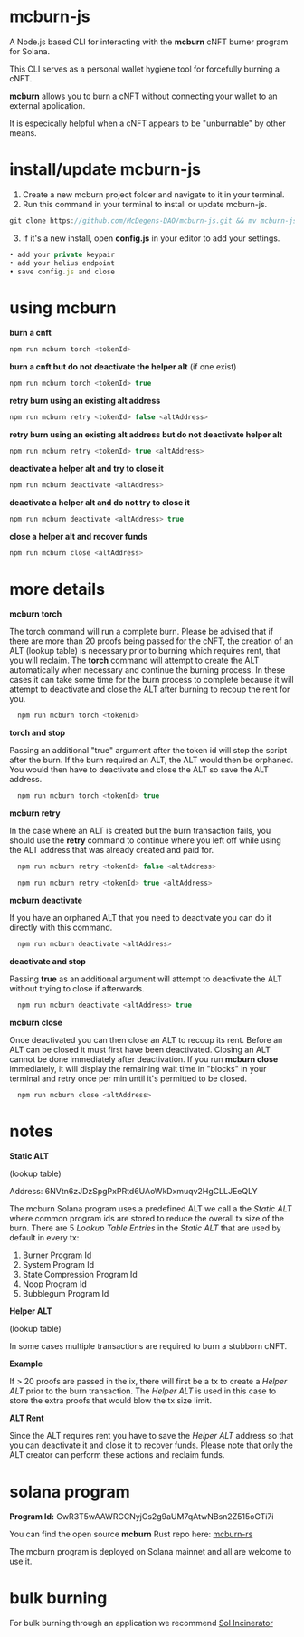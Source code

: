 # mcburn-js

A Node.js based CLI for interacting with the **mcburn** cNFT burner program for Solana.

This CLI serves as a personal wallet hygiene tool for forcefully burning a cNFT.

**mcburn** allows you to burn a cNFT without connecting your wallet to an external application.

It is especically helpful when a cNFT appears to be "unburnable" by other means.

# install/update mcburn-js

1. Create a new mcburn project folder and navigate to it in your terminal.
2. Run this command in your terminal to install or update mcburn-js.
```javascript
git clone https://github.com/McDegens-DAO/mcburn-js.git && mv mcburn-js/* . && npm install && npm run updater
```
3. If it's a new install, open **config.js** in your editor to add your settings.
```javascript
• add your private keypair 
• add your helius endpoint
• save config.js and close
```
# using mcburn

**burn a cnft**
```javascript
npm run mcburn torch <tokenId>
```
**burn a cnft but do not deactivate the helper alt** (if one exist)
```javascript
npm run mcburn torch <tokenId> true
```
**retry burn using an existing alt address**
```javascript
npm run mcburn retry <tokenId> false <altAddress>
```
**retry burn using an existing alt address but do not deactivate helper alt**
```javascript
npm run mcburn retry <tokenId> true <altAddress>
```
**deactivate a helper alt and try to close it**
```javascript
npm run mcburn deactivate <altAddress>
```
**deactivate a helper alt and do not try to close it**
```javascript
npm run mcburn deactivate <altAddress> true
```
**close a helper alt and recover funds**
```javascript
npm run mcburn close <altAddress>
```

# more details

**mcburn torch**

The torch command will run a complete burn. Please be advised that if there are more than 
20 proofs being passed for the cNFT, the creation of an ALT (lookup table) 
is necessary prior to burning which requires rent, that you will reclaim.
The **torch** command will attempt to create the ALT automatically when necessary 
and continue the burning process. In these cases it can take some time for the burn 
process to complete because it will attempt to deactivate and close the ALT after burning 
to recoup the rent for you. 
```javascript
  npm run mcburn torch <tokenId>
```

**torch and stop**

Passing an additional "true" argument after the token id will stop the script after the burn. 
If the burn required an ALT, the ALT would then be orphaned. You would then have to deactivate and close the ALT so save the ALT address.
```javascript
  npm run mcburn torch <tokenId> true
```

**mcburn retry**

In the case where an ALT is created but the burn transaction fails, you should use the **retry** command to continue where you left off while using the ALT address that was already created and paid for.
```javascript
  npm run mcburn retry <tokenId> false <altAddress>
```
```javascript
  npm run mcburn retry <tokenId> true <altAddress>
```

**mcburn deactivate**

If you have an orphaned ALT that you need to deactivate you can do it directly with this command.
```javascript
  npm run mcburn deactivate <altAddress>
```

**deactivate and stop**

Passing **true** as an additional argument will attempt to deactivate the ALT without trying to close if afterwards.
```javascript
  npm run mcburn deactivate <altAddress> true
```

**mcburn close**

Once deactivated you can then close an ALT to recoup its rent. Before an ALT can be closed it must first have been deactivated. 
Closing an ALT cannot be done immediately after deactivation. If you run **mcburn close** immediately, it will display the remaining wait time 
in "blocks" in your terminal and retry once per min until it's permitted to be closed.
```javascript
  npm run mcburn close <altAddress>
```

# notes

**Static ALT**

(lookup table)

Address: 6NVtn6zJDzSpgPxPRtd6UAoWkDxmuqv2HgCLLJEeQLY

The mcburn Solana program uses a predefined ALT we call a the *Static ALT* where common program ids are stored to reduce the overall tx size of the burn. 
There are 5 *Lookup Table Entries* in the *Static ALT* that are used by default in every tx:

1. Burner Program Id
2. System Program Id
3. State Compression Program Id
4. Noop Program Id
5. Bubblegum Program Id

**Helper ALT**

(lookup table)

In some cases multiple transactions are required to burn a stubborn cNFT.

**Example**

If > 20 proofs are passed in the ix, there will first be a tx to create a *Helper ALT* prior to the burn transaction. The *Helper ALT* is used in this case to store the extra proofs that would blow the tx size limit.

**ALT Rent**

Since the ALT requires rent you have to save the *Helper ALT* address so that you can deactivate it and close it to recover funds. Please note that only the ALT creator can perform these actions and reclaim funds.

# solana program

**Program Id:** GwR3T5wAAWRCCNyjCs2g9aUM7qAtwNBsn2Z515oGTi7i

You can find the open source **mcburn** Rust repo here: [mcburn-rs](https://github.com/honeygrahams2/mcburn-rs)

The mcburn program is deployed on Solana mainnet and all are welcome to use it.

# bulk burning

For bulk burning through an application we recommend [Sol Incinerator](https://sol-incinerator.com/)
